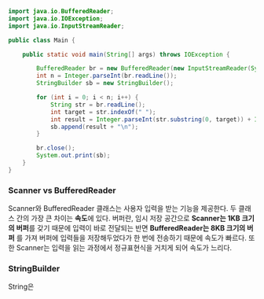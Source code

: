 ```java
import java.io.BufferedReader;
import java.io.IOException;
import java.io.InputStreamReader;

public class Main {

    public static void main(String[] args) throws IOException {

        BufferedReader br = new BufferedReader(new InputStreamReader(System.in));
        int n = Integer.parseInt(br.readLine());
        StringBuilder sb = new StringBuilder();

        for (int i = 0; i < n; i++) {
            String str = br.readLine();
            int target = str.indexOf(" ");
            int result = Integer.parseInt(str.substring(0, target)) + Integer.parseInt(str.substring(target + 1));
            sb.append(result + "\n");
        }

        br.close();
        System.out.print(sb);
    }
}
```

### Scanner vs BufferedReader

Scanner와 BufferedReader 클래스는 사용자 입력을 받는 기능을 제공한다. 두 클래스 간의 가장 큰 차이는 **속도**에 있다.
버퍼란, 임시 저장 공간으로 **Scanner는 1KB 크기의 버퍼**를 갖기 때문에 입력이 바로 전달되는 반면 **BufferedReader는 8KB 크기의 버퍼**
를 가져 버퍼에 입력들을 저장해두었다가 한 번에 전송하기 때문에 속도가 빠르다. 또한 Scanner는 입력을 읽는 과정에서 정규표현식을
거치게 되어 속도가 느리다.

### StringBuilder

String은 
